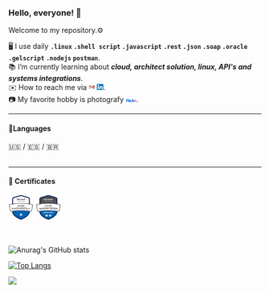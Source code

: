  ### Hello, everyone! 👋
 
 Welcome to my repository.⚙
 
🖥️ I use daily <strong>`.linux` `.shell script` `.javascript` `.rest` `.json` `.soap` `.oracle` `.gelscript` `.nodejs` `postman`</strong>.<br/>
📚 I’m currently learning about <strong><em>cloud, architect solution, linux, API's and systems integrations</em></strong>.<br/>
✉️ How to reach me via <a href="mailto:danieldbf@gmail.com"><img width="2.5%" height="2.5%" src="https://github.com/danieldbf/danieldbf/blob/main/logo-gmail-256.png"/></a> <a href="https://www.linkedin.com/in/daniel-barros-flores-31822422/?locale=en_US" target="_blank"><img width="2.5%" height="2.5%" src="https://github.com/danieldbf/danieldbf/blob/main/linkedin.png"/></a>.<br/>
📷 My favorite hobby is photografy <a href="https://www.flickr.com/lifeideas" target="_blank"><img width="4%" height="4%" src="https://github.com/danieldbf/danieldbf/blob/main/flickr-logo.png"/></a>.
 
 ___
 
#### 👅Languages<br/>
 :us: / :es: / :brazil:
<br/><br/>
___
#### 🥇 Certificates<br/>
<div>
 <img width="10%" height="10%" src="https://github.com/danieldbf/danieldbf/blob/main/azure-fundamentals-600x600.png"/>
 <img width="10%" height="10%" src="https://github.com/danieldbf/danieldbf/blob/main/azure-administrator-associate-600x600.png"/>
</div>
<br/><br/>

![Anurag's GitHub stats](https://github-readme-stats.vercel.app/api?username=danieldbf&theme=algolia&show_icons=true)

[![Top Langs](https://github-readme-stats.vercel.app/api/top-langs/?username=danieldbf&layout=compact)](https://github.com/danieldbf/github-readme-stats)


![](https://komarev.com/ghpvc/?username=danieldbf&color=blue&style=flat)
<!---
danieldbf/danieldbf is a ✨ special ✨ repository because its `README.md` (this file) appears on your GitHub profile.
You can click the Preview link to take a look at your changes.
--->
